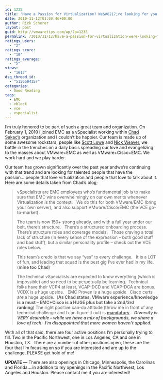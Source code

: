 ```yaml
---
id: 1235
title: 'Have a Passion for Virtualization? We&#8217;re looking for you!'
date: 2010-11-12T01:09:46+00:00
author: Rick Scherer
layout: post
guid: http://vmwaretips.com/wp/?p=1235
permalink: /2010/11/12/have-a-passion-for-virtualization-were-looking-for-you/
ratings_users:
  - "2"
ratings_score:
  - "10"
ratings_average:
  - "5"
views:
  - "1613"
dsq_thread_id:
  - "5156594157"
categories:
  - Good Reading
tags:
  - EMC
  - vblock
  - vce
  - vspecialist
---
```

I&#8217;m truly honored to be part of such a great team and organization. On February 1, 2010 I joined EMC as a vSpecialist working within <a href="http://virtualgeek.typepad.com" target="_blank">Chad Sakac&#8217;s</a> organization and I couldn&#8217;t be happier. Our team is made up of some awesome rockstars, people like <a href="blog.scottlowe.org" target="_blank">Scott Lowe</a> and <a href="http://nickapedia.com/" target="_blank">Nick Weaver</a>, we battle in the trenches on a daily basis spreading our love and evangelizing to the masses about VMware+EMC as well as VMware+Cisco+EMC. We work hard and we play harder.

Our team has grown significantly over the past year andwe&#8217;re continuing with that trend and are looking for talented people that have the passion&#8230;.people that love virtualization and people that love to talk about it. Here are some details taken from Chad&#8217;s blog;

> vSpecialists are EMC employees who’s fundamental job is to make sure that EMC wins overwhelmingly on our own merits whenever Virtualization is the context.   We do this for both VMware/EMC (bring your own server), and also support VMware/Cisco/EMC (the VCE go-to-market).
> 
> The team is now 150+ strong already, and with a full year under our belt, there’s structure.   There’s a structured onboarding process.  There’s structure roles and coverage models.   Those craving a total lack of structure (in every sense of the expression – both good stuff and bad stuff), but a similar personality profile – check out the VCE roles below.
> 
> This team’s credo is that we say “yes” to every challenge.   It is a LOT of fun, and leading that squad is the best gig I’ve ever had in my life. (**mine too Chad**)
> 
> The technical vSpecialists are expected to know everything (which is impossible) and so need to be perpetually be learning.  Technical folks have their VCP4 at least, VCAP-DCD and VCAP-DCA are bonus.   VCDX is a huge upside.   EMC Proven is a huge upside.  Cisco certs are a huge upside.  (**As Chad states, VMware experience/knowledge is a must &#8211; EMC+Cisco is a HUGE plus but take a 2nd/3rd ranking**) The right positive can-do attitude (throw me in front of any technical challenge and I can figure it out) is **<span style="text-decoration: underline;">mandatory</span>**.   **_Diversity is VERY desirable – while we have a mix of backgrounds, we share a love of tech.  I’m disappointed that more women haven’t applied._**

With all of that said, there are four active positions I&#8217;m personally trying to fill. Two in the Pacific Northwest, one in Los Angeles, CA and one in Houston, TX.  There are a number of other positions open, these are the four that I&#8217;m focusing on so if you are interested and are up to the challenge, PLEASE get hold of me!

**UPDATE &#8212;** There are also openings in Chicago, Minneapolis, the Carolinas and Florida&#8230;.in addition to my openings in the Pacific Northwest, Los Angeles and Houston. Please contact me if you are interested!